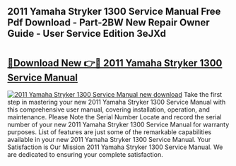 ## 2011 Yamaha Stryker 1300 Service Manual Free Pdf Download - Part-2BW New Repair Owner Guide - User Service Edition 3eJXd

# <h2><a href="http://bc10006.oget.top/?id=2011+Yamaha+Stryker+1300+Service+Manual">🔗Download New 👉🔴 2011 Yamaha Stryker 1300 Service Manual</a></h2>

[![2011 Yamaha Stryker 1300 Service Manual new download](https://i.imgur.com/5g1atiW.png)](http://bc10006.oget.top/?id=2011+Yamaha+Stryker+1300+Service+Manual)
Take the first step in mastering your new 2011 Yamaha Stryker 1300 Service Manual with this comprehensive user manual, covering installation, operation, and maintenance. Please Note the Serial Number Locate and record the serial number of your new 2011 Yamaha Stryker 1300 Service Manual for warranty purposes. List of features are just some of the remarkable capabilities available in your new 2011 Yamaha Stryker 1300 Service Manual. Your Satisfaction is Our Mission 2011 Yamaha Stryker 1300 Service Manual. We are dedicated to ensuring your complete satisfaction.

